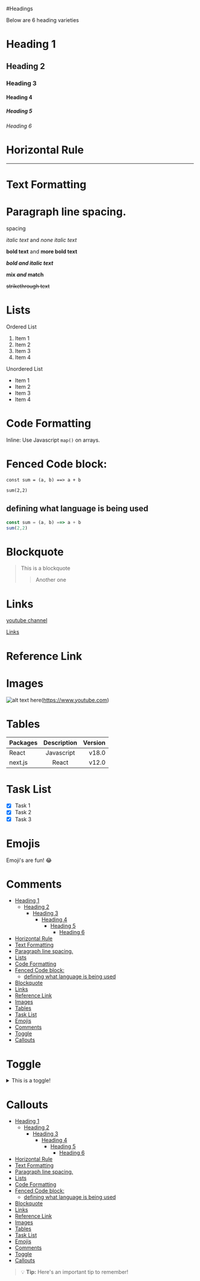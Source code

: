 #Headings

Below are 6 heading varieties

# Heading 1

## Heading 2

### Heading 3

#### Heading 4

##### Heading 5

###### Heading 6

# Horizontal Rule
---

# Text Formatting

# Paragraph line spacing.

spacing

*italic text* and _none italic text_

**bold text** and __more bold text__

***bold and italic text***

**mix *and* match**

~~strikethrough text~~
# Lists

Ordered List
1. Item 1
2. Item 2
3. Item 3
3. Item 4

Unordered List
 - Item 1
 - Item 2
 - Item 3
 - Item 4

 # Code Formatting

 Inline: Use Javascript `map()` on arrays.

 # Fenced Code block:

 ```
 const sum = (a, b) ==> a + b

 sum(2,2)

 ```
## defining what language is being used
 ```js
 const sum = (a, b) ==> a + b
 sum(2,2)
 ```
# Blockquote
> This is a blockquote
>> Another one

# Links
[youtube channel](https://www.youtube.com "Youtube channel")

[Links](#links)

# Reference Link

[ytc]: https://www.youtube.com/fbi

# Images

![alt text here](/image.jpg)(https://www.youtube.com)

# Tables
| Packages | Description | Version |
| :---     |  :----:     | ---:    |
| React    | Javascript  | v18.0   |
|next.js   | React       | v12.0   |

# Task List
- [x] Task 1
- [x] Task 2
- [x] Task 3

# Emojis

Emoji's are fun! :joy:

# Comments
[This is a hidden comment.]: #
- [Heading 1](#heading-1)
  - [Heading 2](#heading-2)
    - [Heading 3](#heading-3)
      - [Heading 4](#heading-4)
        - [Heading 5](#heading-5)
          - [Heading 6](#heading-6)
- [Horizontal Rule](#horizontal-rule)
- [Text Formatting](#text-formatting)
- [Paragraph line spacing.](#paragraph-line-spacing)
- [Lists](#lists)
- [Code Formatting](#code-formatting)
- [Fenced Code block:](#fenced-code-block)
  - [defining what language is being used](#defining-what-language-is-being-used)
- [Blockquote](#blockquote)
- [Links](#links)
- [Reference Link](#reference-link)
- [Images](#images)
- [Tables](#tables)
- [Task List](#task-list)
- [Emojis](#emojis)
- [Comments](#comments)
- [Toggle](#toggle)
- [Callouts](#callouts)

# Toggle

<details>
    <summary> This is a toggle!</summary>
    Contents of toggle.
</details>

# Callouts
- [Heading 1](#heading-1)
  - [Heading 2](#heading-2)
    - [Heading 3](#heading-3)
      - [Heading 4](#heading-4)
        - [Heading 5](#heading-5)
          - [Heading 6](#heading-6)
- [Horizontal Rule](#horizontal-rule)
- [Text Formatting](#text-formatting)
- [Paragraph line spacing.](#paragraph-line-spacing)
- [Lists](#lists)
- [Code Formatting](#code-formatting)
- [Fenced Code block:](#fenced-code-block)
  - [defining what language is being used](#defining-what-language-is-being-used)
- [Blockquote](#blockquote)
- [Links](#links)
- [Reference Link](#reference-link)
- [Images](#images)
- [Tables](#tables)
- [Task List](#task-list)
- [Emojis](#emojis)
- [Comments](#comments)
- [Toggle](#toggle)
- [Callouts](#callouts)

> :bulb: **Tip:** Here's an important tip to remember!
